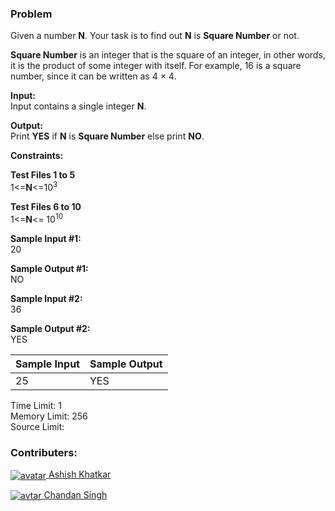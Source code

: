 ### Problem

<p>Given a number <strong>N</strong>. Your task is to find out <strong>N</strong> is <strong>Square Number</strong> or not.</p>
<p><strong>Square Number</strong> is an integer that is the square of an integer, in other words, it is the product of some integer with itself. For example, 16 is a square number, since it can be written as 4 × 4.</p>
<p><strong>Input:</strong><br>
Input contains a single integer <strong>N</strong>.</p>
<p><strong>Output:</strong><br>
Print <strong>YES</strong> if <strong>N</strong> is <strong>Square Number</strong> else print <strong>NO</strong>.</p>
<p><strong>Constraints:</strong></p>
<p><strong>Test Files 1 to 5</strong><br>
1&lt;=<strong>N</strong>&lt;=10<sup>3</sup></p>
<p><strong>Test Files 6 to 10</strong><br>
1&lt;=<strong>N</strong>&lt;= 10<sup>10</sup></p>
<p><strong>Sample Input #1:</strong><br>
20</p>
<p><strong>Sample Output #1:</strong><br>
NO</p>
<p><strong>Sample Input #2:</strong><br>
36</p>
<p><strong>Sample Output #2:</strong><br>
YES</p>
<table>
  <thead>
    <th>Sample Input</th>
    <th>Sample Output</th>
  </thead>
  <tbody valign="top">
    <td>25</td>
    <td>YES</td>
  </tbody>
</table>
<p>Time Limit: 1<br>
Memory Limit: 256<br>
Source Limit:</p>

### Contributers:

<p><a href="https://www.hackerearth.com/@akhatkar64"><img align="center" src="https://he-s3.s3.amazonaws.com/media/avatars/akhatkar64/resized/30/6d19cf2ashish.jpg" alt="avatar"> Ashish Khatkar</a></p>
<p><a href="https://www.hackerearth.com/@MDCCXXIX"><img align="center" src="https://he-s3.s3.amazonaws.com/media/avatars/MDCCXXIX/resized/30/32f0c91img_20140610_100604_overlay.jpg" alt="avtar"> Chandan Singh</a></p>